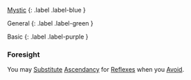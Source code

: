 
[Mystic](Game/Mystic)
{: .label .label-blue }

General
{: .label .label-green }

Basic
{: .label .label-purple }
### Foresight

You may [Substitute](Core/Terminology#Substitute) [Ascendancy](Game/Core/Intuition#Ascendancy) for [Reflexes](Game/Core/Agility#Reflexes) when you [Avoid](Core/Reacting#Avoid).